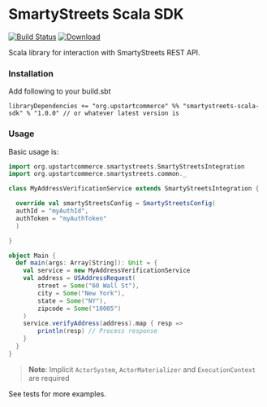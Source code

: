 # SmartyStreets Scala SDK
[![Build Status](https://travis-ci.org/upstart-commerce/smartystreets-scala-sdk.svg?branch=master)](https://travis-ci.org/upstart-commerce/smartystreets-scala-sdk)
 [ ![Download](https://api.bintray.com/packages/upstartcommerce/generic/smartystreets-scala-sdk/images/download.svg) ](https://bintray.com/upstartcommerce/generic/smartystreets-scala-sdk/_latestVersion)

Scala library for interaction with SmartyStreets REST API.

### Installation

Add following to your build.sbt
```sbtshell
libraryDependencies += "org.upstartcommerce" %% "smartystreets-scala-sdk" % "1.0.0" // or whatever latest version is
```

### Usage

Basic usage is:
```scala
import org.upstartcommerce.smartystreets.SmartyStreetsIntegration
import org.upstartcommerce.smartystreets.common._

class MyAddressVerificationService extends SmartyStreetsIntegration {

  override val smartyStreetsConfig = SmartyStreetsConfig(
  authId = "myAuthId",
  authToken = "myAuthToken"
  )

}

object Main {
  def main(args: Array[String]): Unit = {
    val service = new MyAddressVerificationService
    val address = USAddressRequest(
        street = Some("60 Wall St"),
        city = Some("New York"),
        state = Some("NY"),
        zipcode = Some("10005")
    )
    service.verifyAddress(address).map { resp =>
        println(resp) // Process response
    }
  }
}
```
>**Note**: Implicit `ActorSystem`, `ActorMaterializer` and `ExecutionContext` are required

See tests for more examples.
